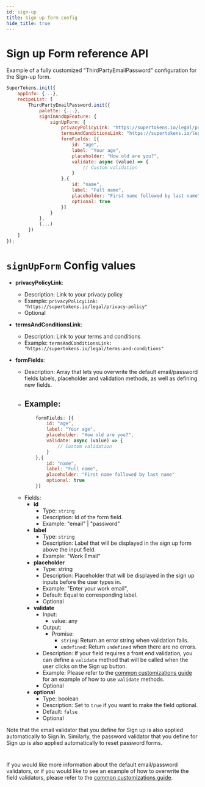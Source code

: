 ```yaml
---
id: sign-up
title: Sign up form config
hide_title: true
---
```


# Sign up Form reference API

Example of a fully customized "ThirdPartyEmailPassword" configuration for the Sign-up form.

```js
SuperTokens.init({
    appInfo: {...},
    recipeList: [
        ThirdPartyEmailPassword.init({
            palette: {...},
            signInAndUpFeature: {
                signUpForm: {
                    privacyPolicyLink: "https://supertokens.io/legal/privacy-policy",
                    termsAndConditionsLink: "https://supertokens.io/legal/terms-and-conditions",
                    formFields: [{
                        id: "age",
                        label: "Your age",
                        placeholder: "How old are you?",
                        validate: async (value) => {
                            // Custom validation
                        }
                    },{
                        id: "name",
                        label: "Full name",
                        placeholder: "First name followed by last name"
                        optional: true
                    }]
                }
            },
            (...)
        })
    ]
});
```

# `signUpForm` Config values

- **privacyPolicyLink**: 
    - Description: Link to your privacy policy
    - Example: ```privacyPolicyLink: "https://supertokens.io/legal/privacy-policy"```
    - Optional

- **termsAndConditionsLink**: 
    - Description: Link to your terms and conditions
    - Example: ```termsAndConditionsLink: "https://supertokens.io/legal/terms-and-conditions"```


- **formFields**: 
    - Description: Array that lets you overwrite the default email/password fields labels, placeholder and validation methods, as well as defining new fields.
    - Example: 
        -
        ```js
            formFields: [{
                id: "age",
                label: "Your age",
                placeholder: "How old are you?",
                validate: async (value) => {
                    // Custom validation
                }
            },{
                id: "name",
                label: "Full name",
                placeholder: "First name followed by last name"
                optional: true
            }]
        ```
    - Fields:
        - **id**
            - Type: `string`
            - Description: Id of the form field.
            - Example: "email" | "password"
        - **label**
            - Type: `string`
            - Description: Label that will be displayed in the sign up form above the input field.
            - Example: "Work Email"
        - **placeholder**
            - Type: string
            - Description: Placeholder that will be displayed in the sign up inputs before the user types in.
            - Example: "Enter your work email",
            - Default: Equal to corresponding label.
            - Optional
        - **validate**
            - Input:
                - value: any
            - Output:
                - Promise:
                    - `string`: Return an error string when validation fails.
                    - `undefined`: Return `undefined` when there are no errors.
            - Description: If your field requires a front end validation, you can define a `validate` method that will be called when the user clicks on the Sign up button.
            - Example: Please refer to the <a href="/docs/thirdpartyemailpassword/common-customizations/signup-form/field-validators" target="_blank">common customizations guide</a> for an example of how to use `validate` methods.
            - Optional
        - **optional**
            - Type: boolean
            - Description: Set to `true` if you want to make the field optional. 
            - Default: `false`
            - Optional

<div class="specialNote" style="margin-bottom: 40px">
Note that the email validator that you define for Sign up is also applied automatically to Sign In.
Similarly, the password validator that you define for Sign up is also applied automatically to reset password forms.
</div>

If you would like more information about the default email/password validators, or if you would like to see an example of how to overwrite the field validators, please refer to the  <a href="/docs/thirdpartyemailpassword/common-customizations/signup-form/field-validators" target="_blank">common customizations guide</a>.

